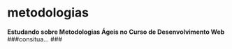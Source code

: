 # metodologias
**Estudando sobre Metodologias Ágeis no Curso de Desenvolvimento Web**
###consitua... ###

